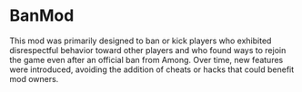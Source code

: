 # BanMod
This mod was primarily designed to ban or kick players who exhibited disrespectful behavior toward other players and who found ways to rejoin the game even after an official ban from Among. Over time, new features were introduced, avoiding the addition of cheats or hacks that could benefit mod owners.
